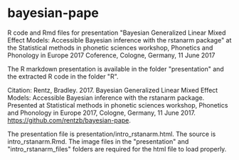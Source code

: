 # bayesian-pape
R code and Rmd files for presentation "Bayesian Generalized Linear Mixed Effect Models: Accessible Bayesian inference with the rstanarm package" at the Statistical methods in phonetic sciences workshop, Phonetics and Phonology in Europe 2017 Coference, Cologne, Germany, 11 June 2017

The R markdown presentation is available in the folder "presentation" and the extracted R code in the folder "R".

Citation: Rentz, Bradley. 2017. Bayesian Generalized Linear Mixed Effect Models: Accessible Bayesian inference with the rstanarm package. Presented at Statistical methods in phonetic sciences workshop, Phonetics and Phonology in Europe 2017, Cologne, Germany, 11 June 2017. https://github.com/rentzb/bayesian-pape.

The presentation file is presentation/intro_rstanarm.html. The source is intro_rstanarm.Rmd. The image files in the "presentation" and "intro_rstanarm_files" folders are required for the html file to load properly. 
